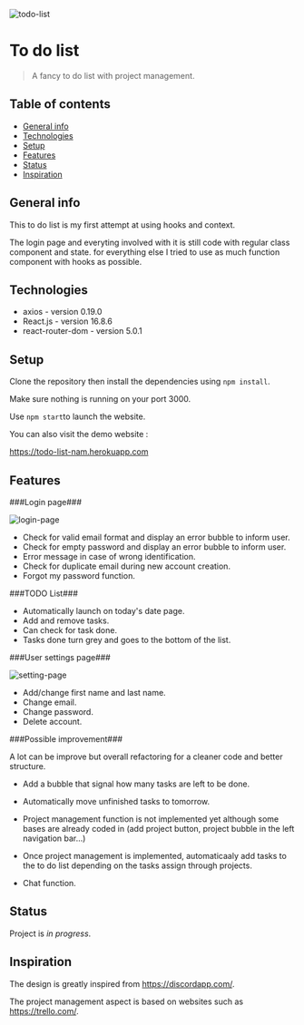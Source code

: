 ![todo-list](https://user-images.githubusercontent.com/49146106/59919315-64f62880-9427-11e9-9da3-eb9876cfdb6b.png)

# To do list

> A fancy to do list with project management.

## Table of contents

- [General info](#general-info)
- [Technologies](#technologies)
- [Setup](#setup)
- [Features](#features)
- [Status](#status)
- [Inspiration](#inspiration)

## General info

This to do list is my first attempt at using hooks and context.

The login page and everyting involved with it is still code with regular class component and state.
for everything else I tried to use as much function component with hooks as possible.

## Technologies

- axios - version 0.19.0
- React.js - version 16.8.6
- react-router-dom - version 5.0.1

## Setup

Clone the repository then install the dependencies using `npm install`.

Make sure nothing is running on your port 3000.

Use `npm start`to launch the website.

You can also visit the demo website :

https://todo-list-nam.herokuapp.com

## Features

###Login page###

![login-page](https://user-images.githubusercontent.com/49146106/59919703-712eb580-9428-11e9-90eb-131e731367e4.png)

- Check for valid email format and display an error bubble to inform user.
- Check for empty password and display an error bubble to inform user.
- Error message in case of wrong identification.
- Check for duplicate email during new account creation.
- Forgot my password function.

###TODO List###

- Automatically launch on today's date page.
- Add and remove tasks.
- Can check for task done.
- Tasks done turn grey and goes to the bottom of the list.

###User settings page###

![setting-page](https://user-images.githubusercontent.com/49146106/59919842-d5ea1000-9428-11e9-8bad-c571e8fd6cbb.png)

- Add/change first name and last name.
- Change email.
- Change password.
- Delete account.

###Possible improvement###

A lot can be improve but overall refactoring for a cleaner code and better structure.

- Add a bubble that signal how many tasks are left to be done.
- Automatically move unfinished tasks to tomorrow.

- Project management function is not implemented yet although some bases are already coded in (add project button, project bubble in the left navigation bar...)

- Once project management is implemented, automaticaaly add tasks to the to do list depending on the tasks assign through projects.

- Chat function.

## Status

Project is _in progress_.

## Inspiration

The design is greatly inspired from https://discordapp.com/.

The project management aspect is based on websites such as https://trello.com/.
